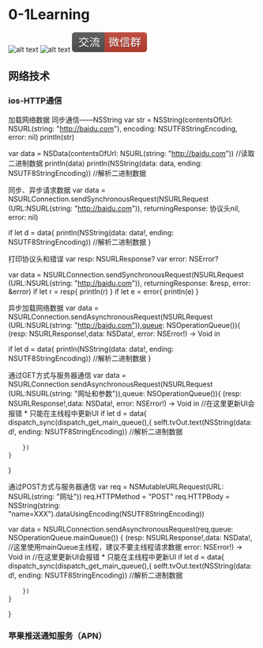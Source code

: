 # 0-1Learning

![alt text](../../static/common/svg/luoxiaosheng.svg "公众号")
![alt text](../../static/common/svg/luoxiaosheng_learning.svg "学习")
![alt text](../../static/common/svg/luoxiaosheng_wechat.svg "微信")



## 网络技术

### ios-HTTP通信
加载网络数据
同步通信——NSString
var str = NSString(contentsOfUrl: NSURL(string: "http://baidu.com"),
encoding: NSUTF8StringEncoding, error: nil)
println(str)

var data = NSData(contentsOfUrl: NSURL(string: "http://baidu.com"))  //读取二进制数据
println(data)
println(NSString(data: data, ending: NSUTF8StringEncoding)) //解析二进制数据

同步、异步请求数据
var data  = NSURLConnection.sendSynchronousRequest(NSURLRequest
(URL:NSURL(string: "http://baidu.com")),
returningResponse: 协议头nil, error: nil)

if let d = data{
    println(NSString(data: data!, ending: NSUTF8StringEncoding)) //解析二进制数据
}

打印协议头和错误
var resp: NSURLResponse?
var error: NSError?

var data  = NSURLConnection.sendSynchronousRequest(NSURLRequest
(URL:NSURL(string: "http://baidu.com")),
returningResponse: &resp, error: &error)
if let r = resp{
    println(r) 
}
if let e = error{
    println(e) 
}

异步加载网络数据
var data  = NSURLConnection.sendAsynchronousRequest(NSURLRequest
(URL:NSURL(string: "http://baidu.com")),queue:
NSOperationQueue()){ (resp: NSURLResponse!,data: NSData!, 
error: NSError!) -> Void in

if let d = data{
    println(NSString(data: data!, ending: NSUTF8StringEncoding)) //解析二进制数据
}


通过GET方式与服务器通信
var data  = NSURLConnection.sendAsynchronousRequest(NSURLRequest
(URL:NSURL(string: "网址和参数")),queue:
NSOperationQueue()){ (resp: NSURLResponse!,data: NSData!, 
error: NSError!) -> Void in
    //在这里更新UI会报错 * 只能在主线程中更新UI
    if let d = data{
        dispatch_sync(dispatch_get_main_queue(),{
            selft.tvOut.text(NSString(data: d!, ending: NSUTF8StringEncoding)) //解析二进制数据

        })
    }
}


通过POST方式与服务器通信
var req = NSMutableURLRequest(URL: NSURL(string: "网址"))
req.HTTPMethod = "POST"
req.HTTPBody = NSString(string: "name=XXX").dataUsingEncoding(NSUTF8StringEncoding))

var data  = NSURLConnection.sendAsynchronousRequest(req,queue:
NSOperationQueue.mainQueue()) { (resp: NSURLResponse!,data: NSData!,    //这里使用mainQueue主线程，建议不要主线程请求数据
error: NSError!) -> Void in
    //在这里更新UI会报错 * 只能在主线程中更新UI
    if let d = data{
        dispatch_sync(dispatch_get_main_queue(),{
            selft.tvOut.text(NSString(data: d!, ending: NSUTF8StringEncoding)) //解析二进制数据

        })
    }
}




### 苹果推送通知服务（APN）


